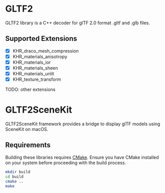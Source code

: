 # GLTF2

GLTF2 library is a C++ decoder for glTF 2.0 format .gltf and .glb files.

## Supported Extensions

- [x] KHR_draco_mesh_compression
- [x] KHR_materials_anisotropy
- [x] KHR_materials_ior
- [x] KHR_materials_sheen
- [x] KHR_materials_unlit
- [x] KHR_texture_transform

TODO: other extensions

# GLTF2SceneKit

GLTF2SceneKit framework provides a bridge to display glTF models using SceneKit on macOS.

## Requirements

Building these libraries requires [CMake](<(https://cmake.org/)>). Ensure you have CMake installed on your system before proceeding with the build process.

```sh
mkdir build
cd build
cmake ..
make
```
